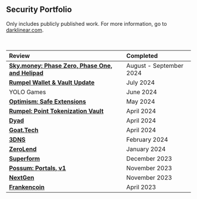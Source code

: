 ## Security Portfolio

Only includes publicly published work. For more information, go to [darklinear.com](https://darklinear.com).

<br>


<center>

| Review   | Completed      |
| :-------- | :----------    |
| [**Sky.money: Phase Zero, Phase One, and Helipad**](https://github.com/Darklinear-Solutions/portfolio/blob/main/reports/Sky-Darklinear-Security-Review-Public.pdf) | August - September 2024 |
| [**Rumpel Wallet & Vault Update**](https://github.com/Darklinear-Solutions/portfolio/blob/main/reports/Rumpel-Wallet-Darklinear-Security-Review.pdf) | July 2024 |
| YOLO Games | June 2024 |
| [**Optimism: Safe Extensions**](https://github.com/Darklinear-Solutions/portfolio/blob/main/reports/Optimism-Safe-Extensions-Darklinear-Security-Review.pdf) | May 2024 |
| [**Rumpel: Point Tokenization Vault**](https://github.com/Darklinear-Solutions/portfolio/blob/main/reports/Rumpel-Darklinear-Security-Review.pdf) | April 2024 |
| [**Dyad**](https://github.com/Darklinear-Solutions/portfolio/blob/main/reports/Dyad-Darklinear-Security-Review.pdf) | April 2024 |
| [**Goat.Tech**](https://github.com/Darklinear-Solutions/portfolio/blob/main/reports/Goat.Tech-Darklinear-Security-Review.pdf) | April 2024 |
| [**3DNS**](https://github.com/Darklinear-Solutions/portfolio/blob/main/reports/3DNS-Darklinear-Security-Review.pdf) | February 2024 |
| [**ZeroLend**](https://github.com/Darklinear-Solutions/portfolio/blob/main/reports/ZeroLend-Darklinear-Security-Review.pdf) | January 2024 |
| [**Superform**](https://github.com/Darklinear-Solutions/portfolio/blob/main/reports/Superform-Darklinear-Security-Review.pdf)  | December 2023  |
| [**Possum: Portals, v1**](https://github.com/Darklinear-Solutions/portfolio/blob/main/reports/Possum-V1-Darklinear-Security-Review.pdf) | November 2023 |
| [**NextGen**](https://github.com/Darklinear-Solutions/portfolio/blob/main/reports/NextGen-Darklinear-Security-Review.pdf) | November 2023 |
| [**Frankencoin**](https://github.com/Darklinear-Solutions/portfolio/blob/main/reports/Frankencoin-Darklinear-Security-Review.pdf) | April 2023 |

</center>

